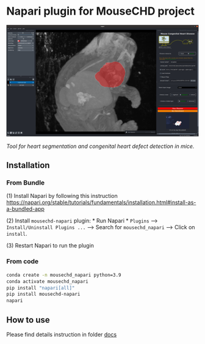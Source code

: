 # Napari plugin for MouseCHD project

![](https://raw.githubusercontent.com/hnguyentt/mousechd-napari/master/assets/thumbnail.png)

*Tool for heart segmentation and congenital heart defect detection in mice.*

## Installation
### From Bundle
(1) Install Napari by following this instruction https://napari.org/stable/tutorials/fundamentals/installation.html#install-as-a-bundled-app

(2) Install `mousechd-napari` plugin:
    * Run Napari
    * `Plugins` --> `Install/Uninstall Plugins ...` --> Search for `mousechd_napari` --> Click on `install`.

(3) Restart Napari to run the plugin

### From code
```bash
conda create -n mousechd_napari python=3.9
conda activate mousechd_napari
pip install "napari[all]"
pip install mousechd-napari
napari
```

## How to use

Please find details instruction in folder [docs](https://github.com/hnguyentt/mousechd-napari/tree/master/docs)
